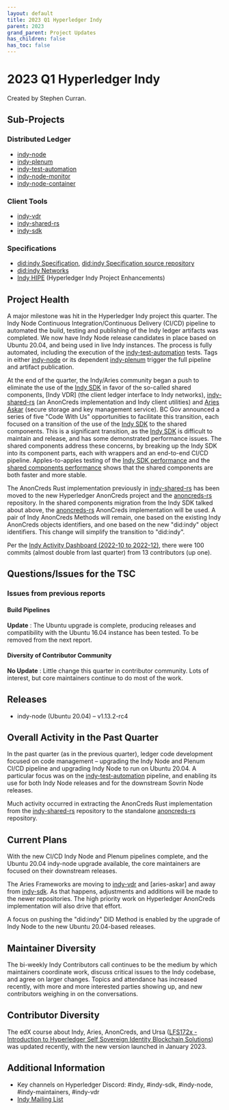 ```yaml
---
layout: default
title: 2023 Q1 Hyperledger Indy
parent: 2023
grand_parent: Project Updates
has_children: false
has_toc: false
---
```


# 2023 Q1 Hyperledger Indy

Created by Stephen Curran.

## Sub-Projects

### **Distributed Ledger**

- [indy-node]
- [indy-plenum]
- [indy-test-automation]
- [indy-node-monitor]
- [indy-node-container]

[indy-node]: https://github.com/hyperledger/indy-node
[indy-plenum]: https://github.com/hyperledger/indy-plenum
[indy-test-automation]: https://github.com/hyperledger/indy-test-automation
[indy-node-monitor]: https://github.com/hyperledger/indy-node-monitor
[indy-node-container]: https://github.com/hyperledger/indy-node-container

### **Client Tools**

- [indy-vdr]
- [indy-shared-rs]
- [indy-sdk]

[indy-vdr]: https://github.com/hyperledger/indy-vdr
[indy-shared-rs]: https://github.com/hyperledger/indy-shared-rs
[indy-sdk]: https://github.com/hyperledger/indy-sdk
[Indy SDK]: https://github.com/hyperledger/indy-sdk
[Aries Askar]: https://github.com/hyperledger/aries-askar

### **Specifications**

- [did:indy Specification], [did:indy Specification source repository]
- [did:indy Networks]
- [Indy HIPE] (Hyperledger Indy Project Enhancements)

[did:indy Specification]: https://hyperledger.github.io/indy-did-method/
[did:indy Specification source repository]: https://github.com/hyperledger/indy-did-method
[did:indy Networks]: https://github.com/hyperledger/indy-did-networks
[Indy HIPE]: https://github.com/hyperledger/indy-hipe

## Project Health

A major milestone was hit in the Hyperledger Indy project this quarter.  The
Indy Node Continuous Integration/Continuous Delivery (CI/CD) pipeline to
automated the build, testing and publishing of the Indy ledger artifacts was
completed. We now have Indy Node release candidates in place based on Ubuntu
20.04, and being used in live Indy instances. The process is fully automated,
including the execution of the [indy-test-automation] tests. Tags in either
[indy-node] or its dependent [indy-plenum] trigger the full pipeline and
artifact publication.

At the end of the quarter, the Indy/Aries community began a push to eliminate
the use of the [Indy SDK] in favor of the so-called shared components, [Indy
VDR] (the client ledger interface to Indy networks), [indy-shared-rs] (an
AnonCreds implementation and Indy client utilities) and [Aries Askar] (secure
storage and key management service). BC Gov announced a series of five "Code
With Us" opportunities to facilitate this transition, each focused on a
transition of the use of the [Indy SDK] to the shared components. This is a
significant transition, as the [Indy SDK] is difficult to maintain and release,
and has some demonstrated performance issues. The shared components address
these concerns, by breaking up the Indy SDK into its component parts, each with
wrappers and an end-to-end CI/CD pipeline. Apples-to-apples testing of the [Indy
SDK
performance](https://github.com/lissi-id/acapy-load-test-results/blob/main/AcaPy_0-7-4/Endurance_Test/04-0_7_3_indy-200rpm/report-test-results-0-END.pdf)
and the [shared components
performance](https://github.com/lissi-id/acapy-load-test-results/blob/main/AcaPy_0-7-4/Endurance_Test/02-0_7_4_askar_0_2_5-200rpm/report-test-results-0-6.pdf)
shows that the shared components are both faster and more stable.

The AnonCreds Rust implementation previously in [indy-shared-rs] has been moved
to the new Hyperledger AnonCreds project and the [anoncreds-rs] repository. In
the shared components migration from the Indy SDK talked about above, the
[anoncreds-rs] AnonCreds implementation will be used. A pair of Indy AnonCreds
Methods will remain, one based on the existing Indy AnonCreds objects
identifiers, and one based on the new "did:indy" object identifiers. This change
will simplify the transition to "did:indy".

[anoncreds-rs]: https://github.com/hyperledger/anoncreds-rs

Per the [Indy Activity Dashboard (2022-10 to 2022-12)], there were 100 commits
(almost double from last quarter) from 13 contributors (up one).

[Indy Activity Dashboard (2022-10 to 2022-12)]: https://insights.lfx.linuxfoundation.org/projects/hyperledger%2Findy/dashboard;subTab=technical?time=%7B%22from%22:%222022-10-01T07:00:00.000Z%22,%22type%22:%22absolute%22,%22to%22:%222022-12-31T07:00:00.000Z%22%7D

## Questions/Issues for the TSC

### Issues from previous reports

#### Build Pipelines

**Update** : The Ubuntu upgrade is complete, producing releases and
compatibility with the Ubuntu 16.04 instance has been tested. To be removed from
the next report.

#### **Diversity of Contributor Community**

**No Update** : Little change this quarter in contributor community. Lots
of interest, but core maintainers continue to do most of the work.

## Releases

- indy-node (Ubuntu 20.04) – v1.13.2-rc4

## Overall Activity in the Past Quarter

In the past quarter (as in the previous quarter), ledger code
development focused on code management – upgrading the Indy Node and
Plenum CI/CD pipeline and upgrading Indy Node to run on Ubuntu 20.04.
A particular focus was on the [indy-test-automation] pipeline, and
enabling its use for both Indy Node releases and for the downstream
Sovrin Node releases.

Much activity occurred in extracting the AnonCreds Rust implementation
from the [indy-shared-rs] repository to the standalone [anoncreds-rs]
repository.

## Current Plans

With the new CI/CD Indy Node and Plenum pipelines complete, and the
Ubuntu 20.04 indy-node upgrade available, the core maintainers are
focused on their downstream releases.

The Aries Frameworks are moving to [indy-vdr] and [aries-askar] and away from
[indy-sdk]. As that happens, adjustments and additions will be made to the newer
repositories. The high priority work on Hyperledger AnonCreds implementation
will also drive that effort.

A focus on pushing the "did:indy" DID Method is enabled by the upgrade of Indy
Node to the new Ubuntu 20.04-based releases.

## Maintainer Diversity

The bi-weekly Indy Contributors call continues to be the medium by which
maintainers coordinate work, discuss critical issues to the Indy
codebase, and agree on larger changes. Topics and attendance has
increased recently, with more and more interested parties showing up,
and new contributors weighing in on the conversations.

## Contributor Diversity

The edX course about Indy, Aries, AnonCreds, and Ursa ([LFS172x - Introduction
to Hyperledger Self Sovereign Identity Blockchain Solutions]) was updated
recently, with the new version launched in January 2023.

[LFS172x - Introduction to Hyperledger Self Sovereign Identity Blockchain Solutions]: https://www.edx.org/course/identity-in-hyperledger-aries-indy-and-ursa

## Additional Information

- Key channels on Hyperledger Discord: \#indy, \#indy-sdk,
\#indy-node, \#indy-maintainers, \#indy-vdr
- [Indy Mailing List](https://lists.hyperledger.org/g/indy)
